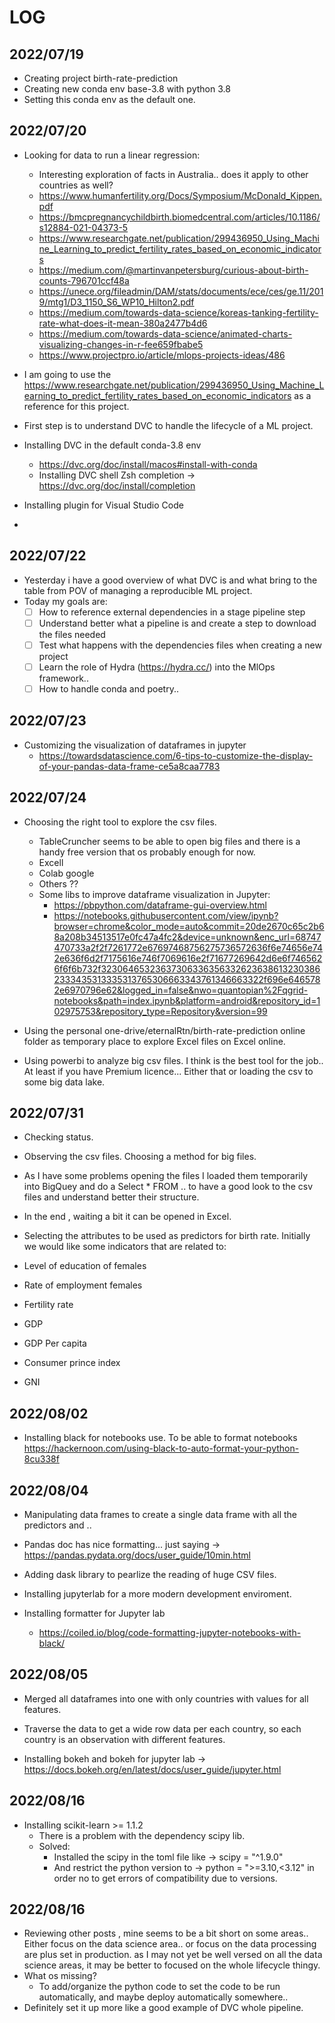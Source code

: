 # LOG

## 2022/07/19

- Creating project birth-rate-prediction
- Creating new conda env base-3.8 with python 3.8
- Setting this conda env as the default one.

## 2022/07/20

- Looking for data to run a linear regression:

  - Interesting exploration of facts in Australia.. does it apply to other countries as well?
  - <https://www.humanfertility.org/Docs/Symposium/McDonald_Kippen.pdf>
  - <https://bmcpregnancychildbirth.biomedcentral.com/articles/10.1186/s12884-021-04373-5>
  - <https://www.researchgate.net/publication/299436950_Using_Machine_Learning_to_predict_fertility_rates_based_on_economic_indicators>
  - <https://medium.com/@martinvanpetersburg/curious-about-birth-counts-796701ccf48a>
  - <https://unece.org/fileadmin/DAM/stats/documents/ece/ces/ge.11/2019/mtg1/D3_1150_S6_WP10_Hilton2.pdf>
  - <https://medium.com/towards-data-science/koreas-tanking-fertility-rate-what-does-it-mean-380a2477b4d6>
  - <https://medium.com/towards-data-science/animated-charts-visualizing-changes-in-r-fee659fbabe5>
  - <https://www.projectpro.io/article/mlops-projects-ideas/486>

- I am going to use the <https://www.researchgate.net/publication/299436950_Using_Machine_Learning_to_predict_fertility_rates_based_on_economic_indicators> as a reference for this project.

- First step is to understand DVC to handle the lifecycle of a ML project.
- Installing DVC in the default conda-3.8 env
  - <https://dvc.org/doc/install/macos#install-with-conda>
  - Installing DVC shell Zsh completion -> <https://dvc.org/doc/install/completion>
- Installing plugin for Visual Studio Code

-

## 2022/07/22

- Yesterday i have a good overview of what DVC is and what bring to the table from POV of managing a reproducible ML project.
- Today my goals are:
  - [ ] How to reference external dependencies in a stage pipeline step
  - [ ] Understand better what a pipeline is and create a step to download the files needed
  - [ ] Test what happens with the dependencies files when creating a new project
  - [ ] Learn the role of Hydra (<https://hydra.cc/>) into the MlOps framework..
  - [ ] How to handle conda and poetry..

## 2022/07/23

- Customizing the visualization of dataframes in jupyter
  - <https://towardsdatascience.com/6-tips-to-customize-the-display-of-your-pandas-data-frame-ce5a8caa7783>

## 2022/07/24

- Choosing the right tool to explore the csv files.

  - TableCruncher seems to be able to open big files and there is a handy free version that os probably enough for now.
  - Excell
  - Colab google
  - Others ??
  - Some libs to improve dataframe visualization in Jupyter:
    - <https://pbpython.com/dataframe-gui-overview.html>
    - <https://notebooks.githubusercontent.com/view/ipynb?browser=chrome&color_mode=auto&commit=20de2670c65c2b68a208b34513517e0fc47a4fc2&device=unknown&enc_url=68747470733a2f2f7261772e67697468756275736572636f6e74656e742e636f6d2f7175616e746f7069616e2f71677269642d6e6f7465626f6f6b732f323064653236373063363563326236386132303862333435313335313765306663343761346663322f696e6465782e6970796e62&logged_in=false&nwo=quantopian%2Fqgrid-notebooks&path=index.ipynb&platform=android&repository_id=102975753&repository_type=Repository&version=99>

- Using the personal one-drive/eternalRtn/birth-rate-prediction online folder as temporary place to explore Excel files on Excel online.
- Using powerbi to analyze big csv files. I think is the best tool for the job.. At least if you have Premium licence... Either that or loading the csv to some big data lake.

## 2022/07/31

- Checking status.
- Observing the csv files. Choosing a method for big files.
- As I have some problems opening the files I loaded them temporarily into BigQuey and do a Select * FROM ..
to have a good look to the csv files and understand better their structure.
- In the end , waiting a bit it can be opened in Excel.

- Selecting the attributes to be used as predictors for birth rate. Initially we would like some indicators that are related to:
- Level of education of females
- Rate of employment females
- Fertility rate
- GDP
- GDP Per capita
- Consumer prince index
- GNI

## 2022/08/02

- Installing black for notebooks use. To be able to format notebooks
  <https://hackernoon.com/using-black-to-auto-format-your-python-8cu338f>

## 2022/08/04

- Manipulating data frames to create a single data frame with all the predictors and ..
- Pandas doc has nice formatting... just saying -> https://pandas.pydata.org/docs/user_guide/10min.html 

- Adding dask library to pearlize the reading of huge CSV files.
- Installing jupyterlab for a more modern development enviroment.
- Installing formatter for Jupyter lab
  - https://coiled.io/blog/code-formatting-jupyter-notebooks-with-black/

## 2022/08/05

- Merged all dataframes into one with only countries with values for all features.
- Traverse the data to get a wide row data per each country, so each country is an observation with different features.

- Installing bokeh and bokeh for jupyter lab -> <https://docs.bokeh.org/en/latest/docs/user_guide/jupyter.html>

## 2022/08/16

- Installing scikit-learn >= 1.1.2
  - There is a problem with the dependency scipy lib. 
  - Solved:
    - Installed the scipy in the toml file like -> scipy = "^1.9.0"
    - And restrict the python version to -> python = ">=3.10,<3.12" in order no to get errors of compatibility due to versions.

## 2022/08/16

- Reviewing other posts , mine seems to be a bit short on some areas.. Either focus on the data science area.. or focus  on the data processing are plus set in production.
as I may not yet be well versed on all the data science areas, it may be better to focused on the whole lifecycle thingy.
- What os missing? 
  - To add/organize the python code to set the code to be run automatically, and maybe deploy automatically somewhere..
- Definitely set it up more like a good example of DVC whole pipeline.
